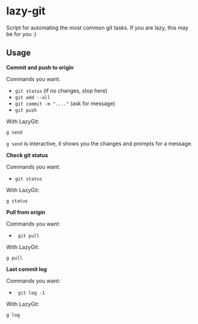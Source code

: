 lazy-git
========

Script for automating the most common git tasks.
If you are lazy, this may be for you :)

Usage
-----


**Commit and push to origin**

Commands you want:

- `git status` (if no changes, stop here)
- `git add --all`
- `git commit -m "...."` (ask for message)
- `git push`

With LazyGit:

```
g send
```

`g send` is interactive, it shows you the changes and prompts for a message.


**Check git status**

Commands you want:

- `git status`

With LazyGit:

```
g status
```

**Pull from origin**

Commands you want:
- ` git pull`

With LazyGit:

```
g pull
```

**Last commit log**

Commands you want:
- ` git log -1`

With LazyGit:

```
g log
```

